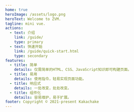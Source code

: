```yaml
---
home: true
heroImage: /assets/logo.png
heroText: Welcome to ZVM.
tagline: mini vue.
actions:
  - text: 介绍
    link: /guide/
    type: primary
  - text: 快速开始
    link: /guide/quick-start.html
    type: secondary
features:
  - title: 简单
    details: 仅需简单的HTML、CSS、JavaScript知识即可构建页面。
  - title: 易用
    details: 使用指令，轻易实现页面功能。
  - title: 响应式
    details: 一处改变，处处改变。
  - title: 组件化
    details: 容易维护，易于扩展。
footer: Copyright © 2021-present Kakachake
---
```

